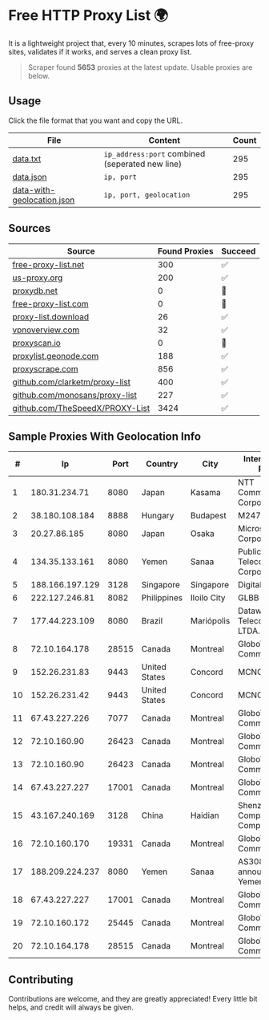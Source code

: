 
# Free HTTP Proxy List 🌍

It is a lightweight project that, every 10 minutes, scrapes lots of free-proxy sites, validates if it works, and serves a clean proxy list.


> Scraper found **5653** proxies at the latest update. Usable proxies are below.

## Usage

Click the file format that you want and copy the URL.


|File|Content|Count|
|----|-------|-----|
|[data.txt](https://raw.githubusercontent.com/themiralay/Proxy-List-World/master/data.txt)|`ip_address:port` combined (seperated new line)|295|
|[data.json](https://raw.githubusercontent.com/themiralay/Proxy-List-World/master/data.json)|`ip, port`|295|
|[data-with-geolocation.json](https://raw.githubusercontent.com/themiralay/Proxy-List-World/master/data-with-geolocation.json)|`ip, port, geolocation`|295|

## Sources

|Source|Found Proxies|Succeed|
|------|-------------|-------|
|[free-proxy-list.net](https://free-proxy-list.net)|300|✅|
|[us-proxy.org](https://www.us-proxy.org)|200|✅|
|[proxydb.net](http://proxydb.net)|0|🚫|
|[free-proxy-list.com](https://free-proxy-list.com/?page=&port=&type%5B%5D=http&type%5B%5D=https&up_time=0&search=Search)|0|🚫|
|[proxy-list.download](https://www.proxy-list.download/HTTP)|26|✅|
|[vpnoverview.com](https://vpnoverview.com/privacy/anonymous-browsing/free-proxy-servers)|32|✅|
|[proxyscan.io](https://www.proxyscan.io)|0|🚫|
|[proxylist.geonode.com](https://proxylist.geonode.com/api/proxy-list?limit=300&page=1&sort_by=lastChecked&sort_type=desc&protocols=http,https)|188|✅|
|[proxyscrape.com](https://api.proxyscrape.com/v2/?request=displayproxies&protocol=http&timeout=10000&country=all&ssl=all&anonymity=all)|856|✅|
|[github.com/clarketm/proxy-list](https://raw.githubusercontent.com/clarketm/proxy-list/master/proxy-list-raw.txt)|400|✅|
|[github.com/monosans/proxy-list](https://raw.githubusercontent.com/monosans/proxy-list/main/proxies/http.txt)|227|✅|
|[github.com/TheSpeedX/PROXY-List](https://raw.githubusercontent.com/TheSpeedX/PROXY-List/master/http.txt)|3424|✅|


## Sample Proxies With Geolocation Info

|#|Ip|Port|Country|City|Internet Service Provider|
|-|--|----|-------|----|-------------------------|
|1|180.31.234.71|8080|Japan|Kasama|NTT Communications Corporation|
|2|38.180.108.184|8888|Hungary|Budapest|M247 Europe SRL|
|3|20.27.86.185|8080|Japan|Osaka|Microsoft Corporation|
|4|134.35.133.161|8080|Yemen|Sanaa|Public Telecommunication Corporation|
|5|188.166.197.129|3128|Singapore|Singapore|DigitalOcean, LLC|
|6|222.127.246.81|8082|Philippines|Iloilo City|GLBB|
|7|177.44.223.109|8080|Brazil|Mariópolis|Dataware Telecomunicações LTDA. - EPP|
|8|72.10.164.178|28515|Canada|Montreal|GloboTech Communications|
|9|152.26.231.83|9443|United States|Concord|MCNC|
|10|152.26.231.42|9443|United States|Concord|MCNC|
|11|67.43.227.226|7077|Canada|Montreal|GloboTech Communications|
|12|72.10.160.90|26423|Canada|Montreal|GloboTech Communications|
|13|72.10.160.90|26423|Canada|Montreal|GloboTech Communications|
|14|67.43.227.227|17001|Canada|Montreal|GloboTech Communications|
|15|43.167.240.169|3128|China|Haidian|Shenzhen Tencent Computer Systems Company Limited|
|16|72.10.160.170|19331|Canada|Montreal|GloboTech Communications|
|17|188.209.224.237|8080|Yemen|Sanaa|AS30873 annoucement YemenNet|
|18|67.43.227.227|17001|Canada|Montreal|GloboTech Communications|
|19|72.10.160.172|25445|Canada|Montreal|GloboTech Communications|
|20|72.10.164.178|28515|Canada|Montreal|GloboTech Communications|



## Contributing

Contributions are welcome, and they are greatly appreciated! Every
little bit helps, and credit will always be given.

